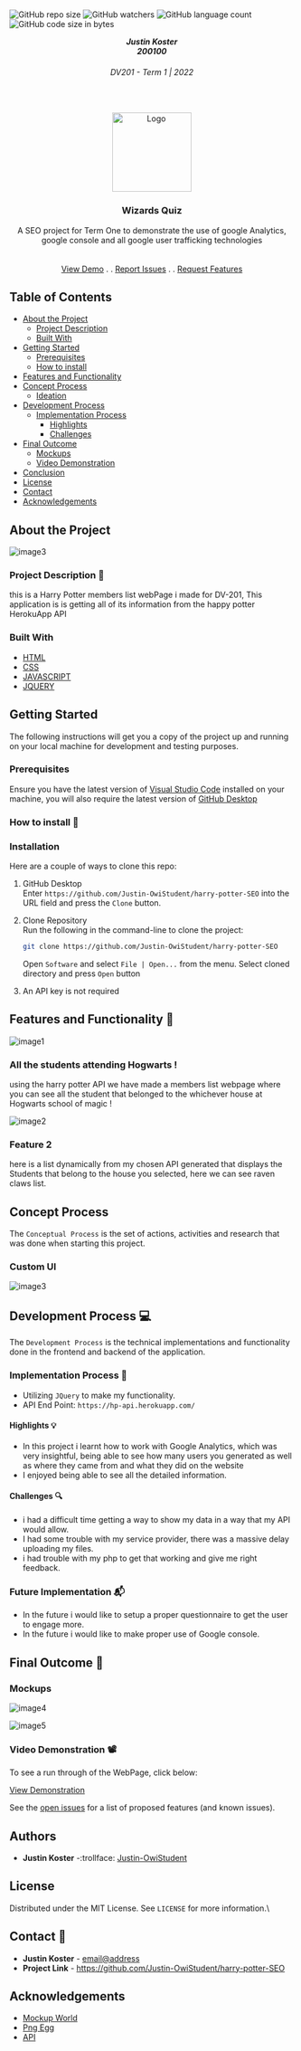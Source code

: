 

<!-- Repository Information & Links-->
<br />

![GitHub repo size](https://img.shields.io/github/repo-size/MikeMaynard14/termoneexample)
![GitHub watchers](https://img.shields.io/github/watchers/MikeMaynard14/termoneexample)
![GitHub language count](https://img.shields.io/github/languages/count/MikeMaynard14/termoneexample)
![GitHub code size in bytes](https://img.shields.io/github/languages/code-size/MikeMaynard14/termoneexample)


<!-- HEADER SECTION -->
<h5 align="center" style="padding:0;margin:0;">Justin Koster</h5>
<h5 align="center" style="padding:0;margin:0;">200100</h5>
<h6 align="center">DV201 - Term 1 | 2022</h6>
</br>
<p align="center">

  <a href="https://github.com/Justin-OwiStudent/harry-potter-SEO">
    <img src="images/LOGO.png" alt="Logo" width="140" height="140">
  </a>
  
  <h3 align="center">Wizards Quiz</h3>

  <p align="center">
    A SEO project for Term One to demonstrate the use of google Analytics, google console and all google user trafficking technologies  <br>
    
    
   <br />
   <br />
   <a href="path/to/demonstration/video">View Demo</a>
   .
   .
    <a href="https://github.com/Justin-OwiStudent/harry-potter-SEO/issues">Report Issues</a>
    .
    .
         <a href="https://github.com/Justin-OwiStudent/harry-potter-SEO/issues">Request Features</a>

     

 
</p>
<!-- TABLE OF CONTENTS -->

## Table of Contents

* [About the Project](#about-the-project)
  * [Project Description](#project-description)
  * [Built With](#built-with)
* [Getting Started](#getting-started)
  * [Prerequisites](#prerequisites)
  * [How to install](#how-to-install)
* [Features and Functionality](#features-and-functionality)
* [Concept Process](#concept-process)
   * [Ideation](#ideation)
* [Development Process](#development-process)
   * [Implementation Process](#implementation-process)
        * [Highlights](#highlights)
        * [Challenges](#challenges)
* [Final Outcome](#final-outcome)
    * [Mockups](#mockups)
    * [Video Demonstration](#video-demonstration)
* [Conclusion](#conclusion)
* [License](#license)
* [Contact](#contact)
* [Acknowledgements](#acknowledgements)

<!--PROJECT DESCRIPTION-->
## About the Project
<!-- header image of project -->
![image3](https://github.com/Justin-OwiStudent/harry-potter-SEO/blob/main/assets/UI%20.png)

### Project Description :book:

this is a Harry Potter members list webPage i made for DV-201, This application is is getting all of its information from the happy potter HerokuApp API

### Built With

* [HTML](path/to/technology/website)
* [CSS](path/to/technology/website)
* [JAVASCRIPT](https://www.javascript.com/)
* [JQUERY](https://jquery.com/)


<!-- GETTING STARTED -->
<!-- Make sure to add appropriate information about what prerequesite technologies the user would need and also the steps to install your project on their own mashines -->
## Getting Started

The following instructions will get you a copy of the project up and running on your local machine for development and testing purposes.

### Prerequisites

Ensure you have the latest version of [Visual Studio Code](https://code.visualstudio.com/) installed on your machine, you will also require the latest version of [GitHub Desktop](https://desktop.github.com/)


### How to install :hammer:

### Installation
Here are a couple of ways to clone this repo:

1. GitHub Desktop </br>
Enter `https://github.com/Justin-OwiStudent/harry-potter-SEO` into the URL field and press the `Clone` button.

2. Clone Repository </br>
Run the following in the command-line to clone the project:
   ```sh
   git clone https://github.com/Justin-OwiStudent/harry-potter-SEO
   ```
    Open `Software` and select `File | Open...` from the menu. Select cloned directory and press `Open` button

3. An API key is not required


<!-- FEATURES AND FUNCTIONALITY-->
<!-- You can add the links to all of your imagery at the bottom of the file as references -->
## Features and Functionality :electric_plug:

<!-- note how you can use your gitHub link. Just make a path to your assets folder -->
![image1](https://github.com/Justin-OwiStudent/harry-potter-SEO/blob/main/assets/Mockup-1.png)

### All the students attending Hogwarts !

using the harry potter API we have made a members list webpage where you can see all the student that belonged to the whichever house at Hogwarts school of magic !

![image2](https://github.com/Justin-OwiStudent/harry-potter-SEO/blob/main/assets/Mockup-2.png)

### Feature 2

here is a list dynamically from my chosen API generated that displays the Students that belong to the house you selected, here we can see raven claws list.


<!-- CONCEPT PROCESS -->
<!-- Briefly explain your concept ideation process -->
<!-- here you will add things like wire framing, data structure planning, anything that shows your process. You need to include images-->
## Concept Process

The `Conceptual Process` is the set of actions, activities and research that was done when starting this project.


### Custom UI

![image3](https://github.com/Justin-OwiStudent/harry-potter-SEO/blob/main/assets/Mockup-3.png)



<!-- DEVELOPMENT PROCESS -->
## Development Process :computer: 

The `Development Process` is the technical implementations and functionality done in the frontend and backend of the application.

### Implementation Process :vulcan_salute:
<!-- stipulate all of the functionality you included in the project -->
<!-- This is your time to shine, explain the technical nuances of your project, how did you achieve the final outcome!-->

* Utilizing `JQuery` to make my functionality.
* API End Point: `https://hp-api.herokuapp.com/`

#### Highlights :bulb:
<!-- stipulated the highlight you experienced with the project -->
* In this project i learnt how to work with Google Analytics, which was very insightful, being able to see how many users you generated as well as where they came from and what they did on the website
* I enjoyed being able to see all the detailed information.

#### Challenges :mag:
<!-- stipulated the challenges you faced with the project and why you think you faced it or how you think you'll solve it (if not solved) -->
* i had a difficult time getting a way to show my data in a way that my API would allow.
* I had some trouble with my service provider, there was a massive delay uploading my files.
* i had trouble with my php to get that working and give me right feedback.


### Future Implementation :mailbox_with_mail:
<!-- stipulate functionality and improvements that can be implemented in the future. -->

* In the future i would like to setup a proper questionnaire to get the user to engage more.
* In the future i would like to make proper use of Google console.

<!-- MOCKUPS -->
## Final Outcome :iphone:



### Mockups

![image4](https://github.com/Justin-OwiStudent/harry-potter-SEO/blob/main/assets/Mockup-6.png)
<br>

![image5](https://github.com/Justin-OwiStudent/harry-potter-SEO/blob/main/assets/Mockup-7.png)

<!-- VIDEO DEMONSTRATION -->
### Video Demonstration :film_projector:

To see a run through of the WebPage, click below:

[View Demonstration](path/to/video/demonstration)


See the [open issues](https://github.com/MikeMaynard14/termoneexample/issues) for a list of proposed features (and known issues).

<!-- AUTHORS -->
## Authors

* **Justin Koster** -:trollface: [Justin-OwiStudent](https://github.com/Justin-OwiStudent)

<!-- LICENSE -->
## License

Distributed under the MIT License. See `LICENSE` for more information.\

<!-- LICENSE -->
## Contact :incoming_envelope:

* **Justin Koster** - [email@address](200100@virtualwindow.co.za)
* **Project Link** - https://github.com/Justin-OwiStudent/harry-potter-SEO

<!-- ACKNOWLEDGEMENTS -->
## Acknowledgements
<!-- all resources that you used and Acknowledgements here -->
* [Mockup World](https://www.mockupworld.co/)
* [Png Egg](https://www.pngegg.com/)
* [API](https://hp-api.herokuapp.com/)

